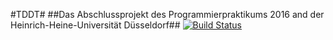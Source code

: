 #TDDT#
##Das Abschlussprojekt des Programmierpraktikums 2016 and der Heinrich-Heine-Universität Düsseldorf##
[![Build Status](https://travis-ci.org/ProPra16/programmierpraktikum-abschlussprojekt-let-s-play-propra.svg?branch=master_retry)](https://travis-ci.org/ProPra16/programmierpraktikum-abschlussprojekt-let-s-play-propra)
